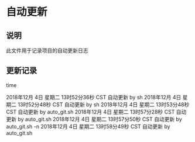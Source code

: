 # 自动更新

## 说明
此文件用于记录项目的自动更新日志

## 更新记录
time

2018年12月 4日 星期二 13时52分36秒 CST 自动更新 by sh
2018年12月 4日 星期二 13时52分48秒 CST 自动更新 by sh
2018年12月 4日 星期二 13时53分48秒 CST 自动更新 by auto_git.sh
2018年12月 4日 星期二 13时57分28秒 CST 自动更新 by auto_git.sh
2018年12月 4日 星期二 13时57分50秒 CST 自动更新 by auto_git.sh
-n 2018年12月 4日 星期二 13时58分49秒 CST 自动更新 by auto_git.sh
